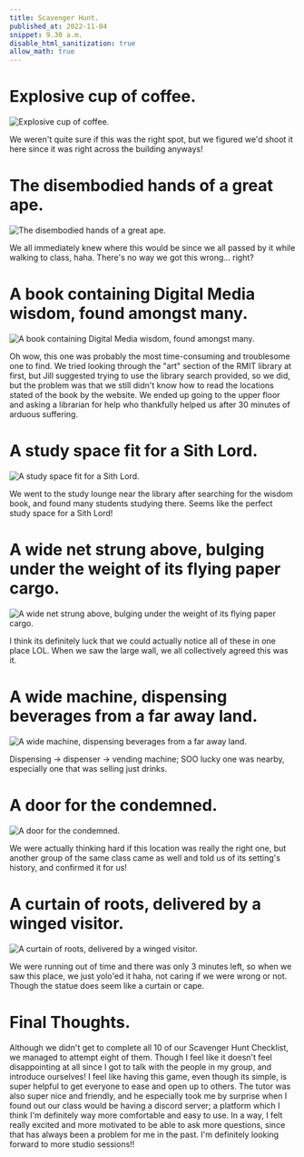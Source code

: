 ```yaml
---
title: Scavenger Hunt.
published_at: 2022-11-04
snippet: 9.30 a.m.
disable_html_sanitization: true
allow_math: true
---
```


# Explosive cup of coffee.

![Explosive cup of coffee.](/w01s1/first.png)

We weren't quite sure if this was the right spot, but we figured we'd shoot it here since it was right across the building anyways!

# The disembodied hands of a great ape.

![The disembodied hands of a great ape.](/w01s1/pic2.jpg)

We all immediately knew where this would be since we all passed by it while walking to class, haha. There's no way we got this wrong... right?

# A book containing Digital Media wisdom, found amongst many.

![A book containing Digital Media wisdom, found amongst many.](/w01s1/pic3.png)

Oh wow, this one was probably the most time-consuming and troublesome one to find. We tried looking through the "art" section of the RMIT library at first, but Jill suggested trying to use the library search provided, so we did, but the problem was that we still didn't know how to read the locations stated of the book by the website. We ended up going to the upper floor and asking a librarian for help who thankfully helped us after 30 minutes of arduous suffering.

# A study space fit for a Sith Lord.

![A study space fit for a Sith Lord.](/w01s1/fourth.jpg)

We went to the study lounge near the library after searching for the wisdom book, and found many students studying there. Seems like the perfect study space for a Sith Lord!

# A wide net strung above, bulging under the weight of its flying paper cargo.

![A wide net strung above, bulging under the weight of its flying paper cargo.](/w01s1/fifth.jpg)

I think its definitely luck that we could actually notice all of these in one place LOL. When we saw the large wall, we all collectively agreed this was it.

# A wide machine, dispensing beverages from a far away land.

![A wide machine, dispensing beverages from a far away land.](/w01s1/sixth.jpg)

Dispensing -> dispenser -> vending machine; SOO lucky one was nearby, especially one that was selling just drinks.

# A door for the condemned.

![A door for the condemned.](/w01s1/seventh.jpg)

We were actually thinking hard if this location was really the right one, but another group of the same class came as well and told us of its setting's history, and confirmed it for us! 

# A curtain of roots, delivered by a winged visitor.

![A curtain of roots, delivered by a winged visitor.](/w01s1/eighth.jpg)

We were running out of time and there was only 3 minutes left, so when we saw this place, we just yolo'ed it haha, not caring if we were wrong or not. Though the statue does seem like a curtain or cape.

# Final Thoughts.

Although we didn't get to complete all 10 of our Scavenger Hunt Checklist, we managed to attempt eight of them. Though I feel like it doesn't feel disappointing at all since I got to talk with the people in my group, and introduce ourselves! I feel like having this game, even though its simple, is super helpful to get everyone to ease and open up to others. The tutor was also super nice and friendly, and he especially took me by surprise when I found out our class would be having a discord server; a platform which I think I'm definitely way more comfortable and easy to use. In a way, I felt really excited and more motivated to be able to ask more questions, since that has always been a problem for me in the past. I'm definitely looking forward to more studio sessions!!
